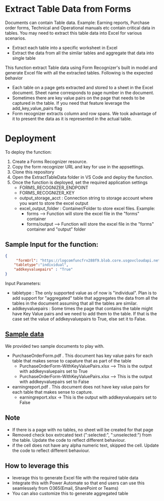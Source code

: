 # Extract Table Data from Forms 

Documents can contain Table data. Example: Earning reports, Purchase order forms, Technical and Operational manuals etc contain critical data in tables. You may need to extract this table data into Excel for various scenarios. 
* Extract each table into a specific worksheet in Excel
* Extract the data from all the similar tables and aggregate that data into single table

 This function extract Table data using Form Recognizer's built in model and generate Excel file with all the extracted tables. Following is the expected behavior

* Each table on a page gets extracted and stored to a sheet in the Excel document. Sheet name corresponds to page number in the document. 
* Sometimes there are key value pairs on the page that needs to be captured in the table. If you need that feature leverage the add_key_value_pairs flag
* Form recognizer extracts column and row spans. We took advantage of it to present the data as it is represented in the actual table. 



# Deployment    


To deploy the function:
1. Create a Forms Recognizer resource.
2. Copy the form recognizer URL and key for use in the appsettings.
3. Clone this repository
4. Open the ExtractTableData folder in VS Code and deploy the function.
5. Once the function is deployed, set the required application settings 
    * FORMS_RECOGNIZER_ENDPOINT  
    * FORMS_RECOGNIZER_KEY
    * output_storage_acct : Connection string to storage account where you want to store the excel output
    * excel_output_folder : Container/Folder to store excel files. Example:
        * forms --> Function will store the excel file in the "forms" container
        * forms/output --> Function will store the excel file in the "forms" container and "output" folder  



## Sample Input for the function:



```json
{
     "formUrl": "https://logcomfuncfrv288f9.blob.core.usgovcloudapi.net/input/2-combined.pdf?sp=r&st=2022-10-22T20:13:16Z&se=2022-10-23T04:13:16Z&spr=https&sv=2021-06-08&sr=b&sig=fhFbkVjnETHliyz1fqoCB7SW0rhHjlE14l6Htv4jdhw%3D",
    "tabletype":"individual",
    "addkeyvaluepairs" : "True"
}
```
Input Parameters: 
* tabletype : The only supported value as of now is "individual". Plan is to add support for "aggregated" table that aggregates the data from all the tables in the document assuming that all the tables are similar.
* addkeyvaluepairs : Some times the page that contains the table might have Key Value pairs and we need to add them to the table. If that is the case set the value of addkeyvaluepairs to True, else set it to False.

## [Sample data](./SampleData)
We provided two sample documents to play with. 
* PurchaseOrderForm.pdf . This document has key value pairs for each table that makes sense to capature that as part of the table
    *  PurchaseOrderForm-WithKeyValuePairs.xlsx --> This is the output with addkeyvaluepairs set to True
    *  PurchaseOrderForm-WithKeyValuePairs.xlsx --> This is the output with addkeyvaluepairs set to False
* earningreport.pdf . This document does not have key value pairs for each table that makes sense to capture.
    * earningreport.xlsx -> This is the output with addkeyvaluepairs set to False

## Note

* If there is a page with no tables, no sheet will be created for that page
* Removed check box extrcated text (":selected:", ":unselected:") from the table. Update the code to reflect different behaviour. 
* if the cell does not have any alpha numeric text, skipped the cell. Update the code to reflect different behaviour. 

## How to leverage this
* leverage this to generate Excel file with the required table data
* Integrate this with Power Automate so that end users can use this seamlessely from O365(Email, SharePoint or Teams)
* You can also customize this to generate aggregated table 